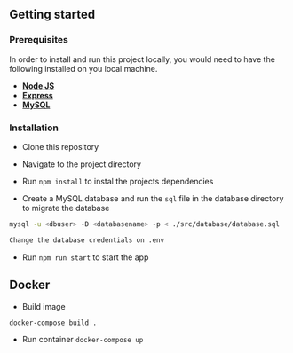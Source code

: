## Getting started

### Prerequisites

In order to install and run this project locally, you would need to have the following installed on you local machine.

- [**Node JS**](https://nodejs.org/en/)
- [**Express**](https://expressjs.com/)
- [**MySQL**](https://www.mysql.com/downloads/)

### Installation

- Clone this repository

- Navigate to the project directory

- Run `npm install` to instal the projects dependencies

- Create a MySQL database and run the `sql` file in the database directory to migrate the database

```sh
mysql -u <dbuser> -D <databasename> -p < ./src/database/database.sql
```

```sh
Change the database credentials on .env
```

- Run `npm run start` to start the app

## Docker

- Build image

`docker-compose build .`

- Run container
  `docker-compose up`
